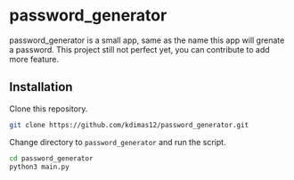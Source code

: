 # password_generator

password_generator is a small app, same as the name this app will grenate a password. This project still not perfect yet, you can contribute to add more feature.

## Installation

Clone this repository.

```sh
git clone https://github.com/kdimas12/password_generator.git
```

Change directory to `password_generator` and run the script.

```sh
cd password_generator
python3 main.py
```
